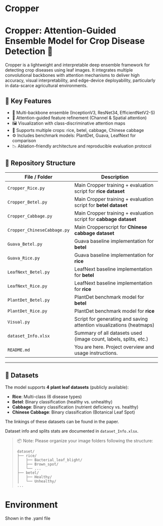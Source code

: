 # Cropper

# Cropper: Attention-Guided Ensemble Model for Crop Disease Detection 🌿

Cropper is a lightweight and interpretable deep ensemble framework for detecting crop diseases using leaf images. It integrates multiple convolutional backbones with attention mechanisms to deliver high accuracy, visual interpretability, and edge-device deployability, particularly in data-scarce agricultural environments.

## 🌟 Key Features

- 🔁 Multi-backbone ensemble (InceptionV3, ResNet34, EfficientNetV2-S)
- 🧠 Attention-guided feature refinement (Channel & Spatial attention)
- 🖼️ Visualization with class-discriminative attention maps
- 🌾 Supports multiple crops: rice, betel, cabbage, Chinese cabbage
- ⚙️ Includes benchmark models: PlantDet, Guava, LeafNext for comparison
- 📉 Ablation-friendly architecture and reproducible evaluation protocol


## 📁 Repository Structure

| File / Folder | Description |
|---------------|-------------|
| `Cropper_Rice.py` | Main Cropper training + evaluation script for **rice dataset** |
| `Cropper_Betel.py` | Main Cropper training + evaluation script for **betel dataset** |
| `Cropper_Cabbage.py` | Main Cropper training + evaluation script for **cabbage dataset** |
| `Cropper_ChineseCabbage.py` | Main Cropperscript for **Chinese cabbage dataset** |
| `Guava_Betel.py` | Guava baseline implementation for **betel** |
| `Guava_Rice.py` | Guava baseline implementation for **rice** |
| `LeafNext_Betel.py` | LeafNext baseline implementation for **betel** |
| `LeafNext_Rice.py` | LeafNext baseline implementation for **rice** |
| `PlantDet_Betel.py` | PlantDet benchmark model for **betel** |
| `PlantDet_Rice.py` | PlantDet benchmark model for **rice** |
| `Visual.py` | Script for generating and saving attention visualizations (heatmaps) |
| `dataset_Info.xlsx` | Summary of all datasets used (image count, labels, splits, etc.) |
| `README.md` | You are here. Project overview and usage instructions. |

---

## 🧪 Datasets

The model supports **4 plant leaf datasets** (publicly available):

- **Rice**: Multi-class (6 disease types) 
- **Betel**: Binary classification (healthy vs. unhealthy)
- **Cabbage**: Binary classification (nutrient deficiency vs. healthy)
- **Chinese Cabbage**: Binary classification (Botanical Leaf Spot)

The linkings of these datasets can be found in the paper.

Dataset info and splits stats are documented in `dataset_Info.xlsx`.

> 📦 Note: Please organize your image folders following the structure:
> ```
> dataset/
> ├── rice/
> │   ├── Bacterial_leaf_blight/
> │   ├── Brown_spot/
> │   └── ...
> ├── betel/
> │   ├── Healthy/
> │   └── Unhealthy/
> ...
> ```

# Environment 
Shown in the .yaml file 
